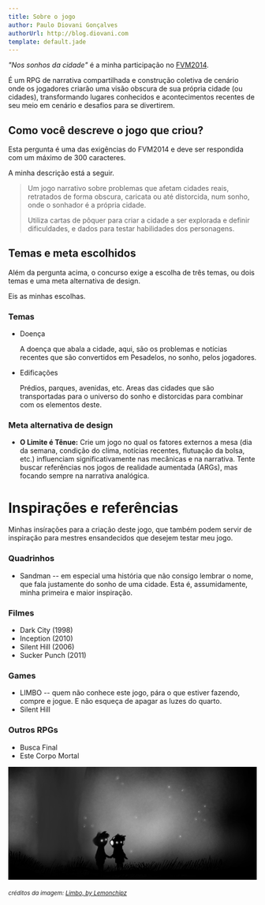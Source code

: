 ```yaml
---
title: Sobre o jogo
author: Paulo Diovani Gonçalves
authorUrl: http://blog.diovani.com
template: default.jade
---
```


_"Nos sonhos da cidade"_ é a minha participação no [FVM2014](http://www.secular-games.com/2014/02/e-la-vamos-nos-para-o-concurso-faca-voce-mesmo-de-criacao-de-jogos-2014/).

É um RPG de narrativa compartilhada e construção coletiva de cenário onde os jogadores criarão uma visão obscura de sua própria cidade (ou cidades), transformando lugares conhecidos e acontecimentos recentes de seu meio em cenário e desafios para se divertirem.

## Como você descreve o jogo que criou?

Esta pergunta é uma das exigências do FVM2014 e deve ser respondida com um máximo de 300 caracteres.

A minha descrição está a seguir.

> Um jogo narrativo sobre problemas que afetam cidades reais, retratados de forma obscura, caricata ou até distorcida, num sonho, onde o sonhador é a própria cidade.
>
> Utiliza cartas de pôquer para criar a cidade a ser explorada e definir dificuldades, e dados para testar habilidades dos personagens.

## Temas e meta escolhidos

Além da pergunta acima, o concurso exige a escolha de três temas, ou dois temas e uma meta alternativa de design. 

Eis as minhas escolhas.

### Temas

* Doença

    A doença que abala a cidade, aqui, são os problemas e notícias recentes que são convertidos em Pesadelos, no sonho, pelos jogadores.

* Edificações

    Prédios, parques, avenidas, etc. Areas das cidades que são transportadas para o universo do sonho e distorcidas para combinar com os elementos deste.

### Meta alternativa de design

* **O Limite é Tênue:** Crie um jogo no qual os fatores externos a mesa (dia da semana, condição do clima, notícias recentes, flutuação da bolsa, etc.) influenciam significativamente nas mecânicas e na narrativa. Tente buscar referências nos jogos de realidade aumentada (ARGs), mas focando sempre na narrativa analógica.

# Inspirações e referências

Minhas insírações para a criação deste jogo, que também podem servir de inspiração para mestres ensandecidos que desejem testar meu jogo.

### Quadrinhos

* Sandman -- em especial uma história que não consigo lembrar o nome, que fala justamente do sonho de uma cidade. Esta é, assumidamente, minha primeira e maior inspiração.

### Filmes

* Dark City (1998)
* Inception (2010)
* Silent Hill (2006)
* Sucker Punch (2011)

### Games

* LIMBO -- quem não conhece este jogo, pára o que estiver fazendo, compre e jogue. E não esqueça de apagar as luzes do quarto.
* Silent Hill

### Outros RPGs

* Busca Final
* Este Corpo Mortal

<img class="img-responsive img-circle" src="img/limbo_by_lemonchipz-d5j0qho.png" alt="limbo_by_lemonchipz-d5j0qho">

<small>_créditos da imagem: [Limbo, by Lemonchipz](http://lemonchipz.deviantart.com/art/Limbo-334277916)_</small>
